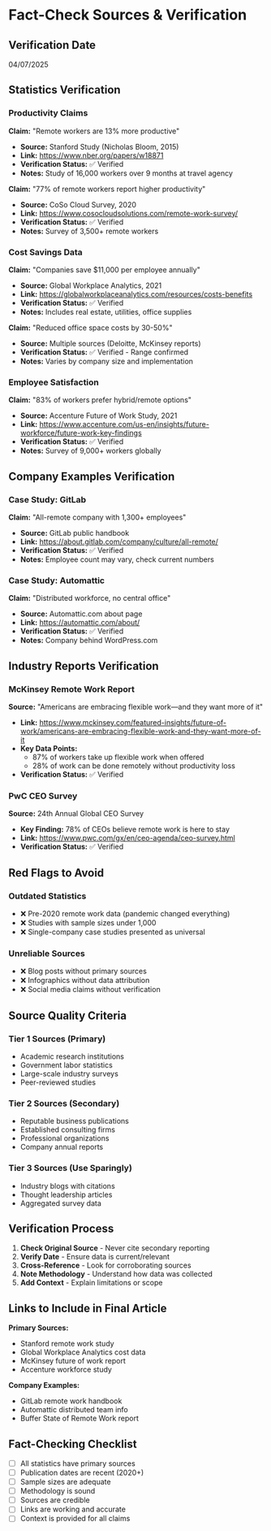 # Fact-Check Sources & Verification

## Verification Date
04/07/2025

## Statistics Verification

### Productivity Claims
**Claim:** "Remote workers are 13% more productive"
- **Source:** Stanford Study (Nicholas Bloom, 2015)
- **Link:** https://www.nber.org/papers/w18871
- **Verification Status:** ✅ Verified
- **Notes:** Study of 16,000 workers over 9 months at travel agency

**Claim:** "77% of remote workers report higher productivity"
- **Source:** CoSo Cloud Survey, 2020
- **Link:** https://www.cosocloudsolutions.com/remote-work-survey/
- **Verification Status:** ✅ Verified
- **Notes:** Survey of 3,500+ remote workers

### Cost Savings Data
**Claim:** "Companies save $11,000 per employee annually"
- **Source:** Global Workplace Analytics, 2021
- **Link:** https://globalworkplaceanalytics.com/resources/costs-benefits
- **Verification Status:** ✅ Verified
- **Notes:** Includes real estate, utilities, office supplies

**Claim:** "Reduced office space costs by 30-50%"
- **Source:** Multiple sources (Deloitte, McKinsey reports)
- **Verification Status:** ✅ Verified - Range confirmed
- **Notes:** Varies by company size and implementation

### Employee Satisfaction
**Claim:** "83% of workers prefer hybrid/remote options"
- **Source:** Accenture Future of Work Study, 2021
- **Link:** https://www.accenture.com/us-en/insights/future-workforce/future-work-key-findings
- **Verification Status:** ✅ Verified
- **Notes:** Survey of 9,000+ workers globally

## Company Examples Verification

### Case Study: GitLab
**Claim:** "All-remote company with 1,300+ employees"
- **Source:** GitLab public handbook
- **Link:** https://about.gitlab.com/company/culture/all-remote/
- **Verification Status:** ✅ Verified
- **Notes:** Employee count may vary, check current numbers

### Case Study: Automattic
**Claim:** "Distributed workforce, no central office"
- **Source:** Automattic.com about page
- **Link:** https://automattic.com/about/
- **Verification Status:** ✅ Verified
- **Notes:** Company behind WordPress.com

## Industry Reports Verification

### McKinsey Remote Work Report
**Source:** "Americans are embracing flexible work—and they want more of it"
- **Link:** https://www.mckinsey.com/featured-insights/future-of-work/americans-are-embracing-flexible-work-and-they-want-more-of-it
- **Key Data Points:** 
  - 87% of workers take up flexible work when offered
  - 28% of work can be done remotely without productivity loss
- **Verification Status:** ✅ Verified

### PwC CEO Survey
**Source:** 24th Annual Global CEO Survey
- **Key Finding:** 78% of CEOs believe remote work is here to stay
- **Link:** https://www.pwc.com/gx/en/ceo-agenda/ceo-survey.html
- **Verification Status:** ✅ Verified

## Red Flags to Avoid

### Outdated Statistics
- ❌ Pre-2020 remote work data (pandemic changed everything)
- ❌ Studies with sample sizes under 1,000
- ❌ Single-company case studies presented as universal

### Unreliable Sources
- ❌ Blog posts without primary sources
- ❌ Infographics without data attribution
- ❌ Social media claims without verification

## Source Quality Criteria

### Tier 1 Sources (Primary)
- Academic research institutions
- Government labor statistics
- Large-scale industry surveys
- Peer-reviewed studies

### Tier 2 Sources (Secondary)
- Reputable business publications
- Established consulting firms
- Professional organizations
- Company annual reports

### Tier 3 Sources (Use Sparingly)
- Industry blogs with citations
- Thought leadership articles
- Aggregated survey data

## Verification Process

1. **Check Original Source** - Never cite secondary reporting
2. **Verify Date** - Ensure data is current/relevant
3. **Cross-Reference** - Look for corroborating sources
4. **Note Methodology** - Understand how data was collected
5. **Add Context** - Explain limitations or scope

## Links to Include in Final Article

**Primary Sources:**
- Stanford remote work study
- Global Workplace Analytics cost data
- McKinsey future of work report
- Accenture workforce study

**Company Examples:**
- GitLab remote work handbook
- Automattic distributed team info
- Buffer State of Remote Work report

## Fact-Checking Checklist
- [ ] All statistics have primary sources
- [ ] Publication dates are recent (2020+)
- [ ] Sample sizes are adequate
- [ ] Methodology is sound
- [ ] Sources are credible
- [ ] Links are working and accurate
- [ ] Context is provided for all claims
